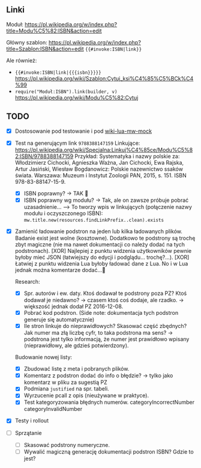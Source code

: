## Linki
Moduł:
https://pl.wikipedia.org/w/index.php?title=Modu%C5%82:ISBN&action=edit

Główny szablon:
https://pl.wikipedia.org/w/index.php?title=Szablon:ISBN&action=edit
`{{#invoke:ISBN|link}}`

Ale również:
- `{{#invoke:ISBN|link|{{{isbn}}}}}` https://pl.wikipedia.org/wiki/Szablon:Cytuj_ksi%C4%85%C5%BCk%C4%99
- `require("Moduł:ISBN").link(builder, v)` https://pl.wikipedia.org/wiki/Modu%C5%82:Cytuj

## TODO
- [x] Dostosowanie pod testowanie i pod [wiki-lua-mw-mock](https://github.com/Eccenux/wiki-lua-mw-mock)
- [x] Test na generującym link `9788388147159`
	Linkujące: https://pl.wikipedia.org/wiki/Specjalna:Linkuj%C4%85ce/Modu%C5%82:ISBN/9788388147159
	Przykład:
	Systematyka i nazwy polskie za: Włodzimierz Cichocki, Agnieszka Ważna, Jan Cichocki, Ewa Rajska, Artur Jasiński, Wiesław Bogdanowicz: Polskie nazewnictwo ssaków świata. Warszawa: Muzeum i Instytut Zoologii PAN, 2015, s. 151. ISBN 978-83-88147-15-9.
	- [x] ISBN poprawny? -> TAK 🤔 
	- [x] ISBN poprawny wg modułu? -> Tak, ale on zawsze próbuje pobrać uzasadnienie...
	--> To tworzy wpis w linkujących (połączenie nazwy modułu i oczyszczonego ISBN):
	`mw.title.new(resources.findLinkPrefix..clean).exists`
- [x] Zamienić ładowanie podstron na jeden lub kilka ładowanych plików.
	Badanie exist jest wolne (kosztowne).
	Dodatkowo te podstrony są trochę zbyt magiczne (nie ma nawet dokumentacji co należy dodać na tych podstronach).
	[XOR] Najlepiej z punktu widzenia użytkowników pewnie byłoby mieć JSON (łatwiejszy do edycji i podglądu... trochę?...).
	[XOR] Łatwiej z punktu widzenia Lua byłoby ładować dane z Lua. No i w Lua jednak można komentarze dodać...🤔

	Research:
	- [x] Spr. autorów i ew. daty. Ktoś dodawał te podstrony poza PZ? Ktoś dodawał je niedawno?
		-> czasem ktoś coś dodaje, ale rzadko.
		-> większość jednak dodał PZ 2016-12-08.
	- [x] Pobrać kod podstron.
		(Side note: dokumentacja tych podstron generuje się automatycznie) 
	- [x] Ile stron linkuje do nieprawidłowych? Skasować część zbędnych? Jak numer ma złą liczbę cyfr, to taka podstrona ma sens? -> podstrona jest tylko informacją, że numer jest prawidłowo wpisany (nieprawidłowy, ale gdzieś potwierdzony).

	Budowanie nowej listy:
	- [x] Zbudować listę z meta i pobranych plików.
	- [x] Komentarz z podstron dodać do info o błędzie? -> tylko jako komentarz w pliku za sugestią PZ
	- [x] Podmiana `justified` na spr. tabeli.
	- [x] Wyrzucenie pcall z opis (nieużywane w praktyce).
	- [x] Test kategoryzowania błędnych numerów.
		categoryIncorrectNumber
		categoryInvalidNumber
- [x] Testy i rollout
- [ ] Sprzątanie
	- [ ] Skasować podstrony numeryczne.
	- [ ] Wywalić magiczną generację dokumentacji podstron ISBN? Gdzie to jest?